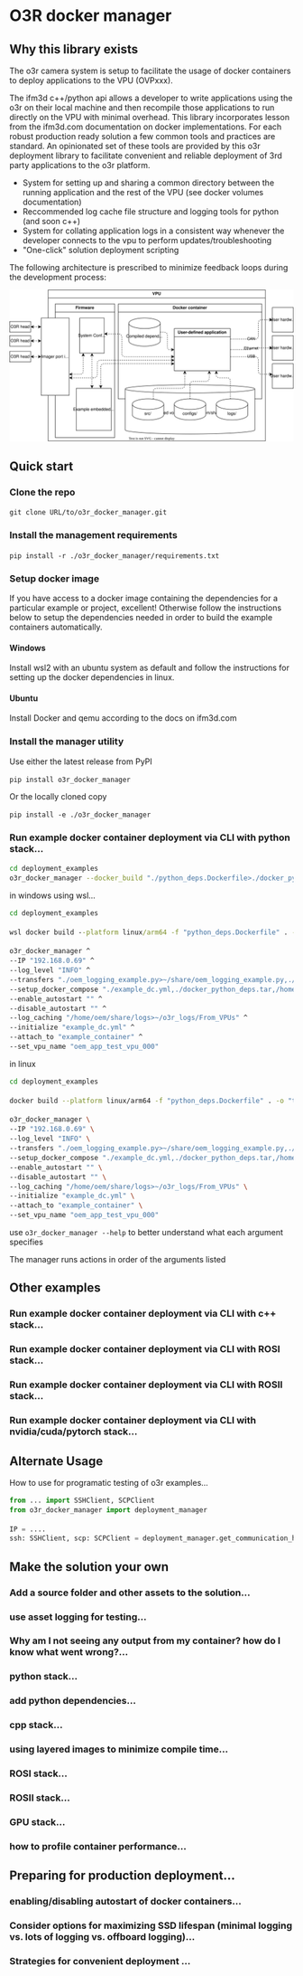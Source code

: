 # O3R docker manager

## Why this library exists

The o3r camera system is setup to facilitate the usage of docker containers to deploy applications to the VPU (OVPxxx).

The ifm3d c++/python api allows a developer to write applications using the o3r on their local machine and then recompile those applications to run directly on the VPU with minimal overhead. This library incorporates lesson from the ifm3d.com documentation on docker implementations. For each robust production ready solution a few common tools and practices are standard. An opinionated set of these tools are provided by this o3r deployment library to facilitate convenient and reliable deployment of 3rd party applications to the o3r platform.

- System for setting up and sharing a common directory between the running application and the rest of the VPU (see docker volumes documentation)
- Reccommended log cache file structure and logging tools for python (and soon c++)
- System for collating application logs in a consistent way whenever the developer connects to the vpu to perform updates/troubleshooting
- "One-click" solution deployment scripting

The following architecture is prescribed to minimize feedback loops during the development process:

![](schematic.drawio.svg)


## Quick start

### Clone the repo

`git clone URL/to/o3r_docker_manager.git`

### Install the management requirements

`pip install -r ./o3r_docker_manager/requirements.txt`

### Setup docker image

If you have access to a docker image containing the dependencies for a particular example or project, excellent! Otherwise follow the instructions below to setup the dependencies needed in order to build the example containers automatically.

#### Windows

Install wsl2 with an ubuntu system as default and follow the instructions for setting up the docker dependencies in linux.

#### Ubuntu

Install Docker and qemu according to the docs on ifm3d.com

### Install the manager utility

Use either the latest release from PyPI

`pip install o3r_docker_manager`

Or the locally cloned copy

`pip install -e ./o3r_docker_manager`

### Run example docker container deployment via CLI with python stack...

```sh
cd deployment_examples
o3r_docker_manager --docker_build "./python_deps.Dockerfile>./docker_python_deps.tar"
```

in windows using wsl...

```bat
cd deployment_examples

wsl docker build --platform linux/arm64 -f "python_deps.Dockerfile" . -o "type=tar,dest=docker_python_deps.tar"

o3r_docker_manager ^
--IP "192.168.0.69" ^
--log_level "INFO" ^
--transfers "./oem_logging_example.py>~/share/oem_logging_example.py,./oem_logging.py>~/share/oem_logging.py,./configs>~/share/configs" ^
--setup_docker_compose "./example_dc.yml,./docker_python_deps.tar,/home/oem/share,oemshare" ^
--enable_autostart "" ^
--disable_autostart "" ^
--log_caching "/home/oem/share/logs>~/o3r_logs/From_VPUs" ^
--initialize "example_dc.yml" ^
--attach_to "example_container" ^
--set_vpu_name "oem_app_test_vpu_000"
```
in linux

```sh
cd deployment_examples

docker build --platform linux/arm64 -f "python_deps.Dockerfile" . -o "type=tar,dest=docker_python_deps.tar"

o3r_docker_manager \
--IP "192.168.0.69" \
--log_level "INFO" \
--transfers "./oem_logging_example.py>~/share/oem_logging_example.py,./oem_logging.py>~/share/oem_logging.py,./configs>~/share/configs" \
--setup_docker_compose "./example_dc.yml,./docker_python_deps.tar,/home/oem/share,oemshare" \
--enable_autostart "" \
--disable_autostart "" \
--log_caching "/home/oem/share/logs>~/o3r_logs/From_VPUs" \
--initialize "example_dc.yml" \
--attach_to "example_container" \
--set_vpu_name "oem_app_test_vpu_000"
```



use `o3r_docker_manager --help` to better understand what each argument specifies

The manager runs actions in order of the arguments listed


## Other examples

### Run example docker container deployment via CLI with c++ stack...

### Run example docker container deployment via CLI with ROSI stack...

### Run example docker container deployment via CLI with ROSII stack...

### Run example docker container deployment via CLI with nvidia/cuda/pytorch stack...

## Alternate Usage

How to use for programatic testing of o3r examples...

```python
from ... import SSHClient, SCPClient
from o3r_docker_manager import deployment_manager

IP = ....
ssh: SSHClient, scp: SCPClient = deployment_manager.get_communication_handles(IP)
```

## Make the solution your own

### Add a source folder and other assets to the solution...

### use asset logging for testing...

### Why am I not seeing any output from my container? how do I know what went wrong?...

### python stack...

###  add python dependencies...

### cpp stack...

###  using layered images to minimize compile time...

### ROSI stack...

### ROSII stack...

### GPU stack...

### how to profile container performance...



## Preparing for production deployment...

### enabling/disabling autostart of docker containers...

### Consider options for maximizing SSD lifespan (minimal logging vs. lots of logging vs. offboard logging)...

### Strategies for convenient deployment ...


